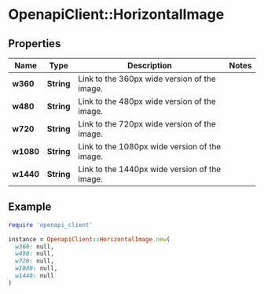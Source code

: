 # OpenapiClient::HorizontalImage

## Properties

| Name | Type | Description | Notes |
| ---- | ---- | ----------- | ----- |
| **w360** | **String** | Link to the 360px wide version of the image. |  |
| **w480** | **String** | Link to the 480px wide version of the image. |  |
| **w720** | **String** | Link to the 720px wide version of the image. |  |
| **w1080** | **String** | Link to the 1080px wide version of the image. |  |
| **w1440** | **String** | Link to the 1440px wide version of the image. |  |

## Example

```ruby
require 'openapi_client'

instance = OpenapiClient::HorizontalImage.new(
  w360: null,
  w480: null,
  w720: null,
  w1080: null,
  w1440: null
)
```

